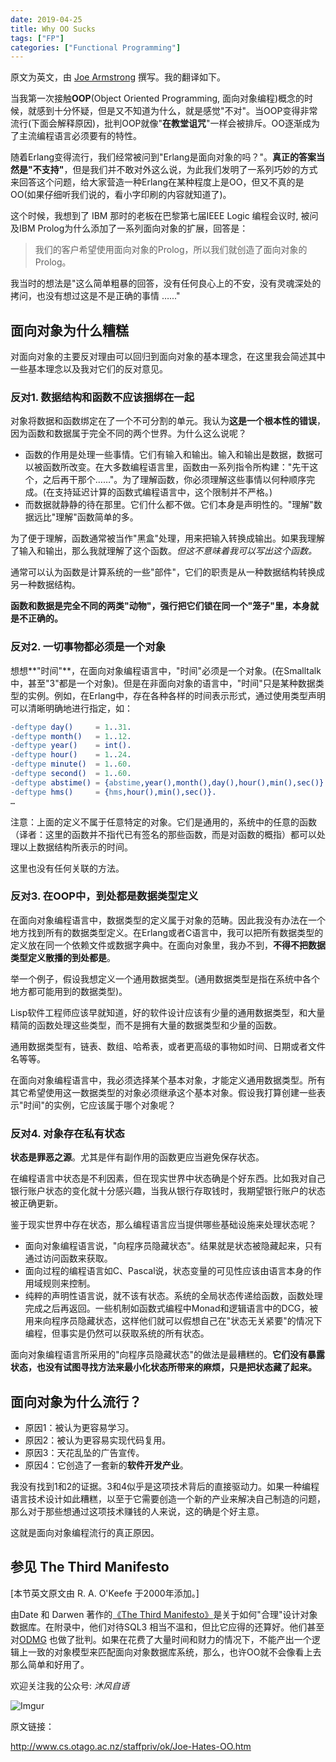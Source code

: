 ```yaml
---
date: 2019-04-25
title: Why OO Sucks
tags: ["FP"]
categories: ["Functional Programming"]
---
```


原文为英文，由 [Joe Armstrong](https://en.wikipedia.org/wiki/Joe_Armstrong_(programmer)) 撰写。我的翻译如下。

当我第一次接触**OOP**(Object Oriented Programming, 面向对象编程)概念的时候，就感到十分怀疑，但是又不知道为什么，就是感觉"不对"。当OOP变得非常流行(下面会解释原因)，批判OOP就像"**在教堂诅咒**"一样会被排斥。OO逐渐成为了主流编程语言必须要有的特性。

随着Erlang变得流行，我们经常被问到"Erlang是面向对象的吗？"。**真正的答案当然是"不支持"**，但是我们并不敢对外这么说，为此我们发明了一系列巧妙的方式来回答这个问题，给大家营造一种Erlang在某种程度上是OO，但又不真的是OO(如果仔细听我们说的，看小字印刷的内容就知道了)。

这个时候，我想到了 IBM 那时的老板在巴黎第七届IEEE Logic 编程会议时, 被问及IBM Prolog为什么添加了一系列面向对象的扩展，回答是：

>我们的客户希望使用面向对象的Prolog，所以我们就创造了面向对象的Prolog。

我当时的想法是"这么简单粗暴的回答，没有任何良心上的不安，没有灵魂深处的拷问，也没有想过这是不是正确的事情 …..."

## 面向对象为什么糟糕

对面向对象的主要反对理由可以回归到面向对象的基本理念，在这里我会简述其中一些基本理念以及我对它们的反对意见。

### 反对1. 数据结构和函数不应该捆绑在一起

对象将数据和函数绑定在了一个不可分割的单元。我认为**这是一个根本性的错误**，因为函数和数据属于完全不同的两个世界。为什么这么说呢？

* 函数的作用是处理一些事情。它们有输入和输出。输入和输出是数据，数据可以被函数所改变。在大多数编程语言里，函数由一系列指令所构建："先干这个，之后再干那个……"。为了理解函数，你必须理解这些事情以何种顺序完成。(在支持延迟计算的函数式编程语言中，这个限制并不严格。)
* 而数据就静静的待在那里。它们什么都不做。它们本身是声明性的。"理解"数据远比"理解"函数简单的多。

为了便于理解，函数通常被当作"黑盒"处理，用来把输入转换成输出。如果我理解了输入和输出，那么我就理解了这个函数。*但这不意味着我可以写出这个函数。*

通常可以认为函数是计算系统的一些"部件"，它们的职责是从一种数据结构转换成另一种数据结构。

**函数和数据是完全不同的两类"动物"，强行把它们锁在同一个"笼子"里，本身就是不正确的。**

### 反对2. 一切事物都必须是一个对象

想想**"时间"**，在面向对象编程语言中，"时间"必须是一个对象。(在Smalltalk中，甚至"3"都是一个对象)。但是在非面向对象的语言中，"时间"只是某种数据类型的实例。例如，在Erlang中，存在各种各样的时间表示形式，通过使用类型声明可以清晰明确地进行指定，如：

```erlang
-deftype day()     = 1..31.
-deftype month()   = 1..12.
-deftype year()    = int().
-deftype hour()    = 1..24.
-deftype minute()  = 1..60.
-deftype second()  = 1..60.
-deftype abstime() = {abstime,year(),month(),day(),hour(),min(),sec()}.
-deftype hms()     = {hms,hour(),min(),sec()}.
…
```

注意：上面的定义不属于任意特定的对象。它们是通用的，系统中的任意的函数（译者：这里的函数并不指代已有签名的那些函数，而是对函数的概指）都可以处理以上数据结构所表示的时间。

这里也没有任何关联的方法。

### 反对3. 在OOP中，到处都是数据类型定义

在面向对象编程语言中，数据类型的定义属于对象的范畴。因此我没有办法在一个地方找到所有的数据类型定义。在Erlang或者C语言中，我可以把所有数据类型的定义放在同一个依赖文件或数据字典中。在面向对象里，我办不到，**不得不把数据类型定义散播的到处都是**。

举一个例子，假设我想定义一个通用数据类型。(通用数据类型是指在系统中各个地方都可能用到的数据类型)。

Lisp软件工程师应该早就知道，好的软件设计应该有少量的通用数据类型，和大量精简的函数处理这些类型，而不是拥有大量的数据类型和少量的函数。

通用数据类型有，链表、数组、哈希表，或者更高级的事物如时间、日期或者文件名等等。

在面向对象编程语言中，我必须选择某个基本对象，才能定义通用数据类型。所有其它希望使用这一数据类型的对象必须继承这个基本对象。假设我打算创建一些表示"时间"的实例，它应该属于哪个对象呢？

### 反对4. 对象存在私有状态

**状态是罪恶之源**。尤其是伴有副作用的函数更应当避免保存状态。

在编程语言中状态是不利因素，但在现实世界中状态确是个好东西。比如我对自己银行账户状态的变化就十分感兴趣，当我从银行存取钱时，我期望银行账户的状态被正确更新。

鉴于现实世界中存在状态，那么编程语言应当提供哪些基础设施来处理状态呢？

* 面向对象编程语言说，"向程序员隐藏状态"。结果就是状态被隐藏起来，只有通过访问函数来获取。
* 面向过程的编程语言如C、Pascal说，状态变量的可见性应该由语言本身的作用域规则来控制。
* 纯粹的声明性语言说，就不该有状态。系统的全局状态传递给函数，函数处理完成之后再返回。一些机制如函数式编程中Monad和逻辑语言中的DCG，被用来向程序员隐藏状态，这样他们就可以假想自己在"状态无关紧要"的情况下编程，但事实是仍然可以获取系统的所有状态。

面向对象编程语言所采用的"向程序员隐藏状态"的做法是最糟糕的。**它们没有暴露状态，也没有试图寻找方法来最小化状态所带来的麻烦，只是把状态藏了起来。**

## 面向对象为什么流行？

* 原因1：被认为更容易学习。
* 原因2：被认为更容易实现代码复用。
* 原因3：天花乱坠的广告宣传。
* 原因4：它创造了一套新的**软件开发产业**。

我没有找到1和2的证据。3和4似乎是这项技术背后的直接驱动力。如果一种编程语言技术设计如此糟糕，以至于它需要创造一个新的产业来解决自己制造的问题，那么对于那些想通过这项技术赚钱的人来说，这的确是个好主意。

这就是面向对象编程流行的真正原因。

## 参见 The Third Manifesto

[本节英文原文由 R. A. O'Keefe 于2000年添加。]

由Date 和 Darwen 著作的[《The Third Manifesto》](<https://en.wikipedia.org/wiki/The_Third_Manifesto>)是关于如何"合理"设计对象数据库。在附录中，他们对待SQL3 相当不温和，但比它应得的还算好。他们甚至对[ODMG](https://en.wikipedia.org/wiki/Object_Data_Management_Group) 也做了批判。如果在花费了大量时间和财力的情况下，不能产出一个逻辑上一致的对象模型来匹配面向对象数据库系统，那么，也许OO就不会像看上去那么简单和好用了。

欢迎关注我的公众号: *沐风自语*

![Imgur](https://i.imgur.com/3EIrHxm.jpg)

原文链接：

http://www.cs.otago.ac.nz/staffpriv/ok/Joe-Hates-OO.htm